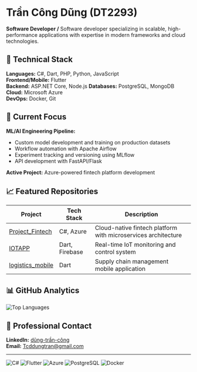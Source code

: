 # Trần Công Dũng (DT2293)
**Software Developer /**
Software developer specializing in scalable, high-performance applications with expertise in modern frameworks and cloud technologies.

## 🔧 Technical Stack

**Languages:** C#, Dart, PHP, Python, JavaScript  
**Frontend/Mobile:** Flutter  
**Backend:** ASP.NET Core, Node.js
**Databases:** PostgreSQL, MongoDB  
**Cloud:** Microsoft Azure  
**DevOps:** Docker, Git

## 🚀 Current Focus

**ML/AI Engineering Pipeline:**
- Custom model development and training on production datasets
- Workflow automation with Apache Airflow
- Experiment tracking and versioning using MLflow
- API development with FastAPI/Flask

**Active Project:** Azure-powered fintech platform development

## 📈 Featured Repositories

| Project | Tech Stack | Description |
|---------|------------|-------------|
| [Project_Fintech](https://github.com/DT2293/Project_Fintech) | C#, Azure | Cloud-native fintech platform with microservices architecture |
| [IOTAPP](https://github.com/DT2293/IOTAPP) | Dart, Firebase | Real-time IoT monitoring and control system |
| [logistics_mobile](https://github.com/DT2293/logistics_mobile) | Dart | Supply chain management mobile application |

## 📊 GitHub Analytics

![Top Languages](https://github-readme-stats.vercel.app/api/top-langs/?username=DT2293&layout=compact&theme=github_dark&hide_border=true)

## 🤝 Professional Contact

**LinkedIn:** [dũng-trần-công](https://www.linkedin.com/in/dũng-trần-công-22m0903)  
**Email:** Tcddungtran@gmail.com

---

![C#](https://img.shields.io/badge/C%23-239120?style=flat-square&logo=c-sharp&logoColor=white)
![Flutter](https://img.shields.io/badge/Flutter-02569B?style=flat-square&logo=flutter&logoColor=white)
![Azure](https://img.shields.io/badge/Azure-0078D4?style=flat-square&logo=microsoft-azure&logoColor=white)
![PostgreSQL](https://img.shields.io/badge/PostgreSQL-316192?style=flat-square&logo=postgresql&logoColor=white)
![Docker](https://img.shields.io/badge/Docker-2496ED?style=flat-square&logo=docker&logoColor=white)
